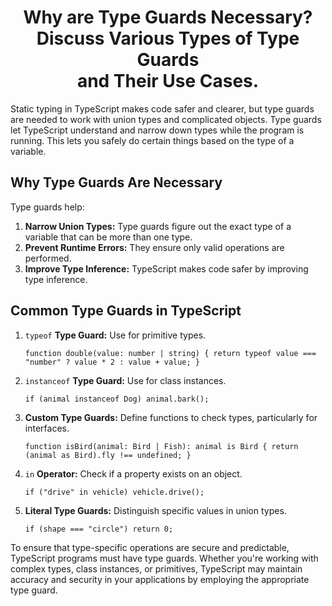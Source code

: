 <h1 align="center">Why are Type Guards Necessary? <br> Discuss Various Types of Type Guards <br> and Their Use Cases.</h1>

Static typing in TypeScript makes code safer and clearer,
but type guards are needed to work with union types and complicated objects. 
Type guards let TypeScript understand and narrow down types while the program is running.
This lets you safely do certain things based on the type of a variable.

## Why Type Guards Are Necessary

Type guards help:
1. **Narrow Union Types:** Type guards figure out the exact type of a variable that can be more than one type.
2. **Prevent Runtime Errors:** They ensure only valid operations are performed.
3. **Improve Type Inference:** TypeScript makes code safer by improving type inference.


## Common Type Guards in TypeScript

1. `typeof` **Type Guard:** Use for primitive types.

    `function double(value: number | string) {
return typeof value === "number" ? value * 2 : value + value;
}`

2. `instanceof` **Type Guard:** Use for class instances.

    `if (animal instanceof Dog) animal.bark();`

3. **Custom Type Guards:** Define functions to check types, particularly for interfaces.

    `function isBird(animal: Bird | Fish): animal is Bird {
return (animal as Bird).fly !== undefined;
}
`
4. `in` **Operator:** Check if a property exists on an object.

    `if ("drive" in vehicle) vehicle.drive();`

5. **Literal Type Guards:** Distinguish specific values in union types.

    `if (shape === "circle") return 0; `





To ensure that type-specific operations are secure and predictable,
TypeScript programs must have type guards. Whether you're working with complex types, class instances,
or primitives, TypeScript may maintain accuracy and security in your applications by employing the appropriate type guard.




